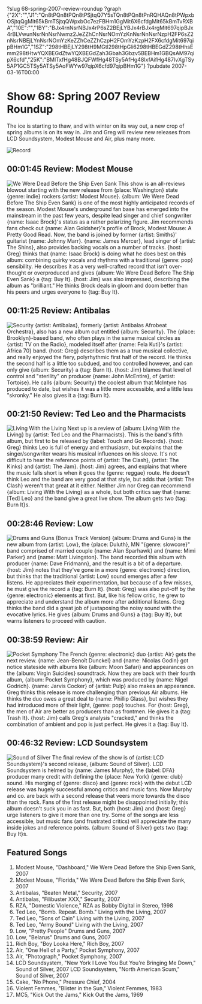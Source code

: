 ?slug 68-spring-2007-review-roundup
?graph {"2X":"","J1":"Qn8tPQn8tPQn8tPSjtqQ7Y5sTQn8tPQn8tPnRQHAQn8tPWpxbOSjtqQgMit65kBmTSjtqQWpxbOc7ezFBHm1GgMit6X6cfdgMit65kBmTvRXBA","10E":"","1BY":"BJx4rnNsrNBJx4rP6sZ2BEjLYBJx4rBJx4rgMit697qipBJx4rBLVwunNsrNnNsrNwmz2JeZZhCnNsrNOmYzKnNsrNnNsrNzpH2FP6sZ2nNsrNBEjLYnNsrNOmYzKeZZhCeZZhCzpH2FOmYzKzpH2FX6cfdgMit697qipBHm1G","1SZ":"298tHBEjLY298tH9MGtl298tHpGli6298tHBEGdZ298tHhsEmm298tHtwYQXBEGdZtwYQXBEGdZah3Gbah3Gbzv5BEBHm1GBQsAM97qipX6cfd","25K":"BMlTxfHg48BJQFWfHg48TSy5AfHg48IxfAifHg487IvXgTSy5AP1GC5TSy5ATSy5AoFWYw97qipX6cfd97qipBHm1G"}
?pubdate 2007-03-16T00:00

# Show 68: Spring 2007 Review Roundup
The ice is starting to thaw, and with winter on its way out, a new crop of spring albums is on its way in. Jim and Greg will review new releases from LCD Soundsystem, Modest Mouse and Air, plus many more.

![Record](http://static.soundopinions.org/images/2007/recordplayer.jpg)

## 00:01:45 Review: Modest Mouse
![We Were Dead Before the Ship Even Sank](http://is1.mzstatic.com/image/thumb/Music/v4/60/7c/e1/607ce1e6-f086-b0bc-d678-649818049f85/source/600x600bb.jpg "467112/216544035")
This show is an all-reviews blowout starting with the new release from {place: Washington} state {genre: indie} rockers {artist: Modest Mouse}. {album: We Were Dead Before The Ship Even Sank} is one of the most highly anticipated records of the season. Modest Mouse's underground fan base has emerged into the mainstream in the past few years, despite lead singer and chief songwriter {name: Isaac Brock}'s status as a rather polarizing figure. Jim recommends fans check out {name: Alan Goldsher}'s profile of Brock, Modest Mouse: A Pretty Good Read. Now, the band is joined by former {artist: Smiths}' guitarist {name: Johnny Marr}. {name: James Mercer}, lead singer of {artist: The Shins}, also provides backing vocals on a number of tracks. {host: Greg} thinks that {name: Isaac Brock} is doing what he does best on this album: combining quirky vocals and rhythms with a traditional {genre: pop} sensibility. He describes it as a very well-crafted record that isn't over-thought or overproduced and gives {album: We Were Dead Before The Ship Even Sank} a {tag: Buy It}. {host: Jim} was also impressed, describing the album as "brilliant." He thinks Brock deals in gloom and doom better than his peers and urges everyone to {tag: Buy It}.

## 00:11:25 Review: Antibalas
![Security](http://is2.mzstatic.com/image/thumb/Music/v4/6f/2c/c9/6f2cc9e3-5f30-2fd1-768e-4fd2b6465e34/source/600x600bb.jpg "3633216/284517537")
{artist: Antibalas}, formerly {artist: Antibalas Afrobeat Orchestra}, also has a new album out entitled {album: Security}. The {place: Brooklyn}-based band, who often plays in the same musical circles as {artist: TV on the Radio}, modeled itself after {name: Fela Kuti}'s {artist: Africa 70} band. {host: Greg} describes them as a true musical collective, and really enjoyed the fiery, polyrhythmic first half of the record. He thinks the second half is a little too subdued, and too controlled however, and can only give {album: Security} a {tag: Burn It}. {host: Jim} blames that level of control and "sterility" on producer {name: John McEntire}, of {artist: Tortoise}. He calls {album: Security} the coolest album that McIntyre has produced to date, but wishes it was a little more accessible, and a little less "skronky." He also gives it a {tag: Burn It}.

## 00:21:50 Review: Ted Leo and the Pharmacists
![Living With the Living](http://is1.mzstatic.com/image/thumb/Music/v4/77/9b/13/779b13d5-dcb8-c7bd-1020-a462e6a2c201/source/600x600bb.jpg "216650487/537887876")
Next up is a review of {album: Living With the Living} by {artist: Ted Leo and the Pharmacists}. This is the band's fifth album, but first to be released by {label: Touch and Go Records}. {host: Greg} thinks Leo is full of energy and enthusiasm, but explains that the singer/songwriter wears his musical influences on his sleeve. It's not difficult to hear the reference points of {artist: The Clash}, {artist: The Kinks} and {artist: The Jam}. {host: Jim} agrees, and explains that where the music falls short is when it goes the {genre: reggae} route. He doesn't think Leo and the band are very good at that style, but adds that {artist: The Clash} weren't that great at it either. Neither Jim nor Greg can recommend {album: Living With the Living} as a whole, but both critics say that {name: [Ted] Leo} and the band give a great live show. The album gets two {tag: Burn It}s.

## 00:28:46 Review: Low
![Drums and Guns (Bonus Track Version)](http://is1.mzstatic.com/image/thumb/Music/v4/4e/22/1c/4e221c85-4fe2-9591-9396-d1640df0890b/source/600x600bb.jpg "4055318/218344896")
{album: Drums and Guns} is the new album from {artist: Low}, the {place: Duluth}, MN "{genre: slowcore}" band comprised of married couple {name: Alan Sparhawk} and {name: Mimi Parker} and {name: Matt Livingston}. The band recorded this album with producer {name: Dave Fridmann}, and the result is a bit of a departure. {host: Jim} notes that they've gone in a more {genre: electronic} direction, but thinks that the traditional {artist: Low} sound emerges after a few listens. He appreciates their experimentation, but because of a few misses, he must give the record a {tag: Burn It}. {host: Greg} was also put-off by the {genre: electronic} elements at first. But, like his fellow critic, he grew to appreciate and understand the album more after additional listens. Greg thinks the band did a great job of juxtaposing the noisy sound with the evocative lyrics. He gives {album: Drums and Guns} a {tag: Buy It}, but warns listeners to proceed with caution.

## 00:38:59 Review: Air
![Pocket Symphony](http://is1.mzstatic.com/image/thumb/Music122/v4/a3/bc/d9/a3bcd9c6-cb6a-b7d1-0f60-69add732097c/source/600x600bb.jpg "5641488/1213797014")
The French {genre: electronic} duo {artist: Air} gets the next review. {name: Jean-Benoît Dunckel} and {name: Nicolas Godin} got notice stateside with albums like {album: Moon Safari} and appearances on the {album: Virgin Suicides} soundtrack. Now they are back with their fourth album, {album: Pocket Symphony}, which was produced by {name: Nigel Godrich}. {name: Jarvis Cocker} of {artist: Pulp} also makes an appearance. Greg thinks this release is more challenging than previous Air albums. He thinks the duo owes a great deal to {name: Phillip Glass}, but wishes they had introduced more of their light, {genre: pop} touches. For {host: Greg}, the men of Air are better as producers than as frontmen. He gives it a {tag: Trash It}. {host: Jim} calls Greg's analysis "cracked," and thinks the combination of ambient and pop is just perfect. He gives it a {tag: Buy It}.

## 00:46:32 Review: LCD Soundsystem
![Sound of Silver](http://is5.mzstatic.com/image/thumb/Music/v4/4f/e9/df/4fe9df4a-0ae2-0d17-58ce-edfd5f3385c2/source/600x600bb.jpg "29525428/742432549")
The final review of the show is of {artist: LCD Soundsystem}'s second release, {album: Sound of Silver}. LCD Soundsystem is helmed by {name: James Murphy}, the {label: DFA} producer many credit with defining the {place: New York} {genre: club} sound. His merging of {genre: disco} and {genre: rock} with the debut LCD release was hugely successful among critics and music fans. Now Murphy and co. are back with a second release that veers more towards the disco than the rock. Fans of the first release might be disappointed initially; this album doesn't suck you in as fast. But, both {host: Jim} and {host: Greg} urge listeners to give it more than one try. Some of the songs are less accessible, but music fans (and frustrated critics) will appreciate the many inside jokes and reference points. {album: Sound of Silver} gets two {tag: Buy It}s.

## Featured Songs
1. Modest Mouse, "Dashboard," We Were Dead Before the Ship Even Sank, 2007
2. Modest Mouse, "Florida," We Were Dead Before the Ship Even Sank, 2007
3. Antibalas, "Beaten Metal," Security, 2007
4. Antibalas, "Filibuster XXX," Security, 2007
5. RZA, "Domestic Violence," RZA as Bobby Digital in Stereo, 1998
6. Ted Leo, "Bomb. Repeat. Bomb." Living with the Living, 2007
7. Ted Leo, "Sons of Cain" Living with the Living, 2007
8. Ted Leo, "Army Bound" Living with the Living, 2007
9. Low, "Pretty People" Drums and Guns, 2007
10. Low, "Belarus" Drums and Guns, 2007
11. Rich Boy, "Boy Looka Here," Rich Boy, 2007
12. Air, "One Hell of a Party," Pocket Symphony, 2007
13. Air, "Photograph," Pocket Symphony, 2007
14. LCD Soundsystem, "New York I Love You But You're Bringing Me Down," Sound of Silver, 2007 LCD Soundsystem, "North American Scum," Sound of Silver, 2007
15. Cake, "No Phone," Pressure Chief, 2004
16. Violent Femmes, "Blister in the Sun," Violent Femmes, 1983
17. MC5, "Kick Out the Jams," Kick Out the Jams, 1969